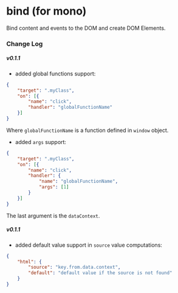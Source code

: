 bind (for mono)
===============

Bind content and events to the DOM and create DOM Elements.

### Change Log

##### v0.1.1

* added global functions support:
```JSON
{
    "target": ".myClass",
    "on": [{
        "name": "click",
        "handler": "globalFunctionName"
    }]
}
```

Where `globalFunctionName` is a function defined in `window` object.

* added `args` support:
```JSOn
{
    "target": ".myClass",
    "on": [{
        "name": "click",
        "handler": {
            "name": "globalFunctionName",
            "args": [1]
        }
    }]
}
```
The last argument is the `dataContext`.

##### v0.1.1

* added default value support in `source` value computations:

```json
{
    "html": {
        "source": "key.from.data.context",
        "default": "default value if the source is not found"
    }
}

```
